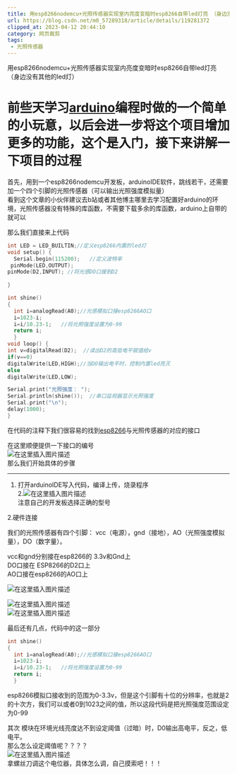 ```yaml
---
title: 用esp8266nodemcu+光照传感器实现室内亮度变暗时esp8266自带led灯亮 （身边没有其他的led灯）_esp8266测光照传感器_软糖小哥哥呀的博客-CSDN博客
url: https://blog.csdn.net/m0_57289318/article/details/119281372
clipped_at: 2023-04-12 20:44:10
category: 网页裁剪
tags: 
 - 光照传感器
---
```



用esp8266nodemcu+光照传感器实现室内亮度变暗时esp8266自带led灯亮 （身边没有其他的led灯）
# 前些天学习[arduino](https://so.csdn.net/so/search?q=arduino&spm=1001.2101.3001.7020)编程时做的一个简单的小玩意，以后会进一步将这个项目增加更多的功能，这个是入门，接下来讲解一下项目的过程

首先，用到一个esp8266nodemcu开发板，arduinoIDE软件，跳线若干，还需要加一个四个引脚的光照传感器（可以输出光照强度模拟量）  
看到这个文章的小伙伴建议去b站或者其他博主哪里去学习配置好arduino的环境，光照传感器没有特殊的库函数，不需要下载多余的库函数，arduino上自带的就可以

那么我们直接来上代码

```c
int LED = LED_BUILTIN;//定义esp8266内置的led灯
void setup() {               
  Serial.begin(115200);   //定义波特率 
 pinMode(LED,OUTPUT);
pinMode(D2,INPUT); //将光感DO口接到D2
      
}

int shine()
{
  int i=analogRead(A0);//光感模拟口接esp8266AO口
  i=1023-i;
  i=i/10.23-1;   //将光照强度设置为0-99
  return i;
  }
void loop() {
int v=digitalRead(D2);  //读出D2的高低电平赋值给v
if(v==0)
digitalWrite(LED,HIGH);//当DO输出电平时，控制内置led亮灭
else
digitalWrite(LED,LOW);

Serial.print("光照强度： ");
Serial.println(shine());  //串口监视器显示光照强度
Serial.print("\n");
delay(1000);
}
```

在代码的注释下我们很容易的找到[esp8266](https://so.csdn.net/so/search?q=esp8266&spm=1001.2101.3001.7020)与光照传感器的对应的接口

在这里顺便提供一下接口的编号  
![在这里插入图片描述](1681303450.assets/1681303450-9795d57bf4df23d75e8d704206005faa.jpg)  
那么我们开始具体的步骤

* * *

1.  打开arduinoIDE写入代码，编译上传，烧录程序  
    2.![在这里插入图片描述](1681303450.assets/1681303450-76eab49c588ded88c32f630d3ee8abe9.jpg)  
    注意自己的开发板选择正确的型号

2.硬件连接

我们的光照传感器有四个引脚： vcc（电源），gnd（接地），AO（光照强度模拟量），DO（数字量）。

vcc和gnd分别接在esp8266的 3.3v和Gnd上  
DO口接在 ESP8266的D2口上  
AO口接在esp8266的AO口上

![在这里插入图片描述](1681303450.assets/1681303450-2a5118c7581b4778a7c4270a989d312d.jpg)

![在这里插入图片描述](1681303450.assets/1681303450-788bbd0f792538bbec26acc12e2bc839.jpg)  
![在这里插入图片描述](1681303450.assets/1681303450-516ffba8c8f68b9873aec09da65500aa.png)

最后还有几点，代码中的这一部分

```c
int shine()
{
  int i=analogRead(A0);//光感模拟口接esp8266AO口
  i=1023-i;
  i=i/10.23-1;   //将光照强度设置为0-99
  return i;
  }
```

esp8266模拟口接收到的范围为0-3.3v，但是这个引脚有十位的分辨率，也就是2的十次方，我们可以或者0到1023之间的值，所以这段代码是把光照强度范围设定为0-99

其次 模块在环境光线亮度达不到设定阈值（过暗）时，D0输出高电平，反之，低电平。  
那么怎么设定阈值呢？？？？  
![在这里插入图片描述](1681303450.assets/1681303450-09bca5e055f9d39e5a9a07ec8e29179e.jpg)  
拿螺丝刀调这个电位器，具体怎么调，自己摸索吧！！！